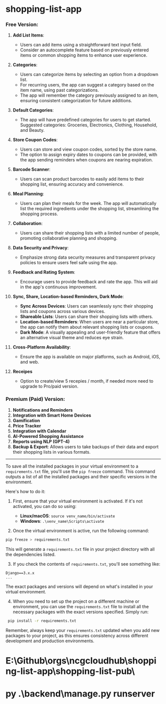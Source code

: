 # shopping-list-app


### Free Version:

1. **Add List Items**: 
    - Users can add items using a straightforward text input field.
    - Consider an autocomplete feature based on previously entered items or common shopping items to enhance user experience.

2. **Categories**:
    - Users can categorize items by selecting an option from a dropdown list.
    - For recurring users, the app can suggest a category based on the item name, using past categorizations.
    - The app will remember the category previously assigned to an item, ensuring consistent categorization for future additions.

3. **Default Categories**:
    - The app will have predefined categories for users to get started. Suggested categories: Groceries, Electronics, Clothing, Household, and Beauty.

4. **Store Coupon Codes**:
    - Users can store and view coupon codes, sorted by the store name.
    - The option to assign expiry dates to coupons can be provided, with the app sending reminders when coupons are nearing expiration.

5. **Barcode Scanner**:
    - Users can scan product barcodes to easily add items to their shopping list, ensuring accuracy and convenience.

6. **Meal Planning**:
    - Users can plan their meals for the week. The app will automatically list the required ingredients under the shopping list, streamlining the shopping process.

7. **Collaboration**:
    - Users can share their shopping lists with a limited number of people, promoting collaborative planning and shopping.

8. **Data Security and Privacy**:
    - Emphasize strong data security measures and transparent privacy policies to ensure users feel safe using the app.

9. **Feedback and Rating System**:
    - Encourage users to provide feedback and rate the app. This will aid in the app's continuous improvement.

10. **Sync, Share, Location-based Reminders, Dark Mode**:
    - **Sync Across Devices**: Users can seamlessly sync their shopping lists and coupons across various devices.
    - **Shareable Lists**: Users can share their shopping lists with others.
    - **Location-based Reminders**: When users are near a particular store, the app can notify them about relevant shopping lists or coupons.
    - **Dark Mode**: A visually appealing and user-friendly feature that offers an alternative visual theme and reduces eye strain.

11. **Cross-Platform Availability**:
    - Ensure the app is available on major platforms, such as Android, iOS, and web.

12. **Receipes**
    - Option to create/view 5 recepies / month, if needed more need to upgrade to Pro/paid version.

### Premium (Paid) Version:

1. **Notifications and Reminders**
2. **Integration with Smart Home Devices**
3. **Gamification**
4. **Price Tracker**
5. **Integration with Calendar**
6. **AI-Powered Shopping Assistance**
7. **Reports using NLP (GPT-4)**
8. **Backup & Export**: Allows users to take backups of their data and export their shopping lists in various formats.





---------------
To save all the installed packages in your virtual environment to a `requirements.txt` file, you'll use the `pip freeze` command. This command outputs a list of all the installed packages and their specific versions in the environment.

Here's how to do it:

1. First, ensure that your virtual environment is activated. If it's not activated, you can do so using:
   - **Linux/macOS**: `source venv_name/bin/activate`
   - **Windows**: `.\venv_name\Scripts\activate`

2. Once the virtual environment is active, run the following command:
```bash
pip freeze > requirements.txt
```
This will generate a `requirements.txt` file in your project directory with all the dependencies listed.

3. If you check the contents of `requirements.txt`, you'll see something like:
```
Django==3.x.x
...
```
The exact packages and versions will depend on what's installed in your virtual environment.

4. When you need to set up the project on a different machine or environment, you can use the `requirements.txt` file to install all the necessary packages with the exact versions specified. Simply run:
```bash
 pip install -r requirements.txt
```

Remember, always keep your `requirements.txt` updated when you add new packages to your project, as this ensures consistency across different development and production environments.

# E:\Github\orgs\ncgcloudhub\shopping-list-app\shopping-list-pub\
# py .\backend\manage.py runserver
